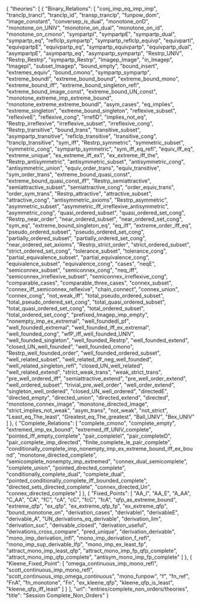 {
    "theories": [
        {
            "Binary_Relations": [
                "conj_imp_eq_imp_imp",
                "tranclp_trancl",
                "tranclp_id",
                "transp_tranclp",
                "funpow_dom",
                "image_constant",
                "conversep_is_dual",
                "monotone_onD",
                "monotone_on_UNIV",
                "monotone_on_dual",
                "monotone_on_id",
                "monotone_on_cmono",
                "sympartpI",
                "sympartpE",
                "sympartp_dual",
                "sympartp_eq",
                "reflclp_sympartp",
                "sympartp_reflclp_equivp",
                "equivpartI",
                "equivpartpE",
                "equivpartp_eq",
                "sympartp_equivpartp",
                "equivpartp_dual",
                "asympartpE",
                "asympartp_eq",
                "asympartp_sympartp",
                "Restrp_UNIV",
                "Restrp_Restrp",
                "sympartp_Restrp",
                "Imagep_Image",
                "in_Imagep",
                "ImagepI",
                "subset_Imagep",
                "bound_empty",
                "bound_insert",
                "extremes_equiv",
                "bound_cmono",
                "sympartp_sympartp",
                "extreme_boundI",
                "extreme_bound_bound",
                "extreme_bound_mono",
                "extreme_bound_iff",
                "extreme_bound_singleton_refl",
                "extreme_bound_image_const",
                "extreme_bound_UN_const",
                "monotone_extreme_imp_extreme_bound",
                "monotone_extreme_extreme_boundI",
                "asym_cases",
                "eq_implies",
                "extreme_singleton",
                "extreme_bound_singleton",
                "reflexive_subset",
                "reflexiveE",
                "reflexive_cong",
                "irreflD",
                "implies_not_eq",
                "Restrp_irreflexive",
                "irreflexive_subset",
                "irreflexive_cong",
                "Restrp_transitive",
                "bound_trans",
                "transitive_subset",
                "asympartp_transitive",
                "reflclp_transitive",
                "transitive_cong",
                "tranclp_transitive",
                "sym_iff",
                "Restrp_symmetric",
                "symmetric_subset",
                "symmetric_cong",
                "sympartp_symmetric",
                "sym_iff_eq_refl",
                "equiv_iff_eq",
                "extreme_unique",
                "ex_extreme_iff_ex1",
                "ex_extreme_iff_the",
                "Restrp_antisymmetric",
                "antisymmetric_subset",
                "antisymmetric_cong",
                "antisymmetric_union",
                "equiv_order_trans",
                "equiv_transitive",
                "sym_order_trans",
                "extreme_bound_quasi_const",
                "extreme_bound_quasi_const_iff",
                "Restrp_semiattractive",
                "semiattractive_subset",
                "semiattractive_cong",
                "order_equiv_trans",
                "order_sym_trans",
                "Restrp_attractive",
                "attractive_subset",
                "attractive_cong",
                "antisymmetric_axioms",
                "Restrp_asymmetric",
                "asymmetric_subset",
                "asymmetric_iff_irreflexive_antisymmetric",
                "asymmetric_cong",
                "quasi_ordered_subset",
                "quasi_ordered_set_cong",
                "Restrp_near_order",
                "near_ordered_subset",
                "near_ordered_set_cong",
                "sym_eq",
                "extreme_bound_singleton_eq",
                "eq_iff",
                "extreme_order_iff_eq",
                "pseudo_ordered_subset",
                "pseudo_ordered_set_cong",
                "partially_ordered_subset",
                "partially_ordered_set_cong",
                "near_ordered_set_axioms",
                "Restrp_strict_order",
                "strict_ordered_subset",
                "strict_ordered_set_cong",
                "tolerance_subset",
                "tolerance_cong",
                "partial_equivalence_subset",
                "partial_equivalence_cong",
                "equivalence_subset",
                "equivalence_cong",
                "cases",
                "neqE",
                "semiconnex_subset",
                "semiconnex_cong",
                "neq_iff",
                "semiconnex_irreflexive_subset",
                "semiconnex_irreflexive_cong",
                "comparable_cases",
                "comparable_three_cases",
                "connex_subset",
                "connex_iff_semiconnex_reflexive",
                "chain_connect",
                "connex_union",
                "connex_cong",
                "not_weak_iff",
                "total_pseudo_ordered_subset",
                "total_pseudo_ordered_set_cong",
                "total_quasi_ordered_subset",
                "total_quasi_ordered_set_cong",
                "total_ordered_subset",
                "total_ordered_set_cong",
                "prefixed_Imagep_imp_empty",
                "nonempty_imp_ex_extremal",
                "well_foundedI_pf",
                "well_foundedI_extremal",
                "well_founded_iff_ex_extremal",
                "well_founded_cong",
                "wfP_iff_well_founded_UNIV",
                "well_founded_singleton",
                "well_founded_Restrp",
                "well_founded_extend",
                "closed_UN_well_founded",
                "well_founded_cmono",
                "Restrp_well_founded_order",
                "well_founded_ordered_subset",
                "well_related_subset",
                "well_related_iff_neg_well_founded",
                "well_related_singleton_refl",
                "closed_UN_well_related",
                "well_related_extend",
                "strict_weak_trans",
                "weak_strict_trans",
                "pre_well_ordered_iff",
                "semiattractive_extend",
                "pre_well_order_extend",
                "well_ordered_subset",
                "trivial_pre_well_order",
                "well_order_extend",
                "singleton_well_ordered",
                "closed_UN_well_ordered",
                "directedE",
                "directed_empty",
                "directed_union",
                "directed_extend",
                "directed",
                "monotone_connex_image",
                "monotone_directed_image",
                "strict_implies_not_weak",
                "asym_trans",
                "not_weak",
                "not_strict",
                "Least_eq_The_least",
                "Greatest_eq_The_greatest",
                "Ball_UNIV",
                "Bex_UNIV"
            ]
        },
        {
            "Complete_Relations": [
                "complete_cmono",
                "complete_empty",
                "extremed_imp_ex_bound",
                "extremed_iff_UNIV_complete",
                "pointed_iff_empty_complete",
                "pair_completeI",
                "pair_completeD",
                "pair_complete_imp_directed",
                "finite_complete_le_pair_complete",
                "conditionally_complete_imp_nonempty_imp_ex_extreme_bound_iff_ex_bound",
                "monotone_directed_complete",
                "semicomplete_nonempty_imp_extremed",
                "connex_dual_semicomplete",
                "complete_union",
                "pointed_directed_complete",
                "conditionally_complete_dual",
                "complete_dual",
                "pointed_conditionally_complete_iff_bounded_complete",
                "directed_sets_directed_complete",
                "connex_directed_Un",
                "connex_directed_complete"
            ]
        },
        {
            "Fixed_Points": [
                "AA_I",
                "AA_E",
                "A_AA",
                "C_AA",
                "CA",
                "fC",
                "cA",
                "cC",
                "fcC",
                "fcA",
                "qfp_as_extreme_bound",
                "extreme_qfp",
                "ex_qfp",
                "ex_extreme_qfp_fp",
                "ex_extreme_qfp",
                "bound_monotone_on",
                "derivation_cases",
                "derivableI",
                "derivableE",
                "derivable_A",
                "UN_derivations_eq_derivable",
                "derivation_lim",
                "derivation_suc",
                "derivable_closed",
                "derivation_useful",
                "derivations_cross_compare",
                "pred_unique",
                "derivation_derivable",
                "mono_imp_derivation_infl",
                "mono_imp_derivation_f_refl",
                "mono_imp_sup_derivable_lfp",
                "mono_imp_ex_least_fp",
                "attract_mono_imp_least_qfp",
                "attract_mono_imp_fp_qfp_complete",
                "attract_mono_imp_qfp_complete",
                "antisym_mono_imp_fp_complete"
            ]
        },
        {
            "Kleene_Fixed_Point": [
                "omega_continuous_imp_mono_refl",
                "scott_continuous_imp_mono_refl",
                "scott_continuous_imp_omega_continuous",
                "mono_funpow",
                "f",
                "fn_ref",
                "FnA",
                "fn_monotone",
                "Fn",
                "ex_kleene_qfp",
                "kleene_qfp_is_least",
                "kleene_qfp_iff_least"
            ]
        }
    ],
    "url": "entries/complete_non_orders/theories",
    "title": "Session Complete_Non_Orders"
}